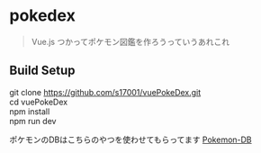 # pokedex

>  Vue.js つかってポケモン図鑑を作ろうっていうあれこれ

## Build Setup
git clone https://github.com/s17001/vuePokeDex.git <br>
cd vuePokeDex <br>
npm install <br>
npm run dev <br>


ポケモンのDBはこちらのやつを使わせてもらってます [Pokemon-DB](https://github.com/fanzeyi/Pokemon-DB)
